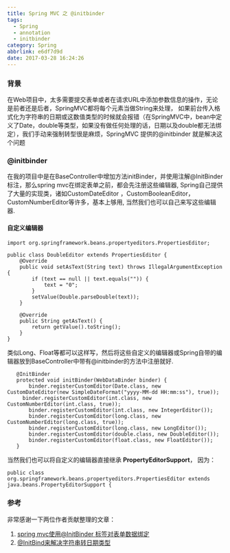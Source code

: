 ```yaml
---
title: Spring MVC 之 @initbinder
tags:
  - Spring
  - annotation
  - initbinder
category: Spring
abbrlink: e6df7d9d
date: 2017-03-28 16:24:26
---
```


### 背景
在Web项目中，太多需要提交表单或者在请求URL中添加参数信息的操作，无论是前者还是后者，SpringMVC都将每个元素当做String来处理， 如果前台传入格式化为字符串的日期或这数值类型的时候就会报错（在SpringMVC中，bean中定义了Date，double等类型，如果没有做任何处理的话，日期以及double都无法绑定），我们手动来强制转型很是麻烦，SpringMVC 提供的@initbinder 就是解决这个问题

### @initbinder
在我的项目中是在BaseController中增加方法initBinder，并使用注解@InitBinder标注，那么spring mvc在绑定表单之前，都会先注册这些编辑器, Spring自己提供了大量的实现类，诸如CustomDateEditor ，CustomBooleanEditor，CustomNumberEditor等许多，基本上够用, 当然我们也可以自己来写这些编辑器.


<!-- more -->

#### 自定义编辑器

	import org.springframework.beans.propertyeditors.PropertiesEditor;  

	public class DoubleEditor extends PropertiesEditor {    
	    @Override    
	    public void setAsText(String text) throws IllegalArgumentException {    
	        if (text == null || text.equals("")) {    
	            text = "0";    
	        }    
	        setValue(Double.parseDouble(text));    
	    }    

	    @Override    
	    public String getAsText() {    
	        return getValue().toString();    
	    }    
	}  

类似Long、Float等都可以这样写，然后将这些自定义的编辑器或Spring自带的编辑器放到BaseController中带有@initbinder的方法中注册就好.

	   @InitBinder    
	   protected void initBinder(WebDataBinder binder) {    
	       binder.registerCustomEditor(Date.class, new CustomDateEditor(new SimpleDateFormat("yyyy-MM-dd HH:mm:ss"), true));    
         binder.registerCustomEditor(int.class, new CustomNumberEditor(int.class, true));    
	       binder.registerCustomEditor(int.class, new IntegerEditor());    
	       binder.registerCustomEditor(long.class, new CustomNumberEditor(long.class, true));  
	       binder.registerCustomEditor(long.class, new LongEditor());    
	       binder.registerCustomEditor(double.class, new DoubleEditor());    
	       binder.registerCustomEditor(float.class, new FloatEditor());    
	   }  

当然我们也可以将自定义的编辑器直接继承 **PropertyEditorSupport**， 因为：

	public class org.springframework.beans.propertyeditors.PropertiesEditor extends java.beans.PropertyEditorSupport {  	

### 参考
非常感谢一下两位作者贡献整理的文章：
1. [spring mvc使用@InitBinder 标签对表单数据绑定](http://blog.csdn.net/axin66ok/article/details/17938095#)
2. [@InitBind来解决字符串转日期类型](http://www.cnblogs.com/shenxiaoquan/p/5753351.html)
